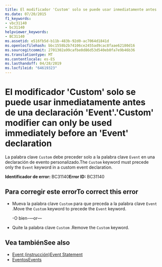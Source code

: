 ```yaml
---
title: El modificador 'Custom' solo se puede usar inmediatamente antes de una declaración 'Event'.
ms.date: 07/20/2015
f1_keywords:
- vbc31140
- bc31140
helpviewer_keywords:
- BC31140
ms.assetid: e516fb5d-b11b-483b-92d0-ac7064d1841d
ms.openlocfilehash: bbc1558b2b74106ce2455ad9cac8faae62180d16
ms.sourcegitcommit: 2701302a99cafbe0d86d53d540eb0fa7e9b46b36
ms.translationtype: MT
ms.contentlocale: es-ES
ms.lasthandoff: 04/28/2019
ms.locfileid: "64619323"
---
```

# <a name="custom-modifier-can-only-be-used-immediately-before-an-event-declaration"></a><span data-ttu-id="f05b7-102">El modificador 'Custom' solo se puede usar inmediatamente antes de una declaración 'Event'.</span><span class="sxs-lookup"><span data-stu-id="f05b7-102">'Custom' modifier can only be used immediately before an 'Event' declaration</span></span>
<span data-ttu-id="f05b7-103">La palabra clave `Custom` debe preceder solo a la palabra clave `Event` en una declaración de evento personalizado.</span><span class="sxs-lookup"><span data-stu-id="f05b7-103">The `Custom` keyword must precede only the `Event` keyword in a custom event declaration.</span></span>  
  
 <span data-ttu-id="f05b7-104">**Identificador de error:** BC31140</span><span class="sxs-lookup"><span data-stu-id="f05b7-104">**Error ID:** BC31140</span></span>  
  
## <a name="to-correct-this-error"></a><span data-ttu-id="f05b7-105">Para corregir este error</span><span class="sxs-lookup"><span data-stu-id="f05b7-105">To correct this error</span></span>  
  
- <span data-ttu-id="f05b7-106">Mueva la palabra clave `Custom` para que preceda a la palabra clave `Event` .</span><span class="sxs-lookup"><span data-stu-id="f05b7-106">Move the `Custom` keyword to precede the `Event` keyword.</span></span>  
  
     <span data-ttu-id="f05b7-107">-O bien-</span><span class="sxs-lookup"><span data-stu-id="f05b7-107">—or—</span></span>  
  
- <span data-ttu-id="f05b7-108">Quite la palabra clave `Custom` .</span><span class="sxs-lookup"><span data-stu-id="f05b7-108">Remove the `Custom` keyword.</span></span>  
  
## <a name="see-also"></a><span data-ttu-id="f05b7-109">Vea también</span><span class="sxs-lookup"><span data-stu-id="f05b7-109">See also</span></span>

- [<span data-ttu-id="f05b7-110">Event (instrucción)</span><span class="sxs-lookup"><span data-stu-id="f05b7-110">Event Statement</span></span>](../../visual-basic/language-reference/statements/event-statement.md)
- [<span data-ttu-id="f05b7-111">Eventos</span><span class="sxs-lookup"><span data-stu-id="f05b7-111">Events</span></span>](../../visual-basic/programming-guide/language-features/events/index.md)
